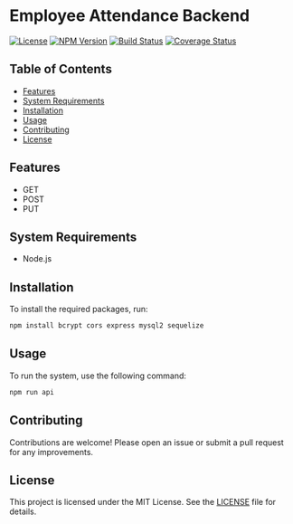 
# Employee Attendance Backend

[![License](https://img.shields.io/badge/license-MIT-blue.svg)](https://opensource.org/licenses/MIT)
[![NPM Version](https://img.shields.io/npm/v/package-name.svg)](https://www.npmjs.com/package/package-name)
[![Build Status](https://travis-ci.org/username/repo.svg?branch=master)](https://travis-ci.org/username/repo)
[![Coverage Status](https://coveralls.io/repos/github/username/repo/badge.svg?branch=master)](https://coveralls.io/github/username/repo?branch=master)

## Table of Contents
- [Features](#features)
- [System Requirements](#system-requirements)
- [Installation](#installation)
- [Usage](#usage)
- [Contributing](#contributing)
- [License](#license)

## Features

- GET
- POST
- PUT

## System Requirements

- Node.js

## Installation

To install the required packages, run:

```bash
npm install bcrypt cors express mysql2 sequelize
```

## Usage

To run the system, use the following command:

```bash
npm run api
```

## Contributing

Contributions are welcome! Please open an issue or submit a pull request for any improvements.

## License

This project is licensed under the MIT License. See the [LICENSE](https://opensource.org/licenses/MIT) file for details.

